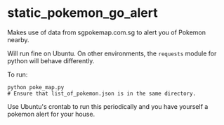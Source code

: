 # static_pokemon_go_alert
Makes use of data from sgpokemap.com.sg to alert you of Pokemon nearby.

Will run fine on Ubuntu. On other environments, the ```requests``` module for python will behave differently.

To run:
```
python poke_map.py
# Ensure that list_of_pokemon.json is in the same directory.
```

Use Ubuntu's crontab to run this periodically and you have yourself a pokemon alert for your house.
